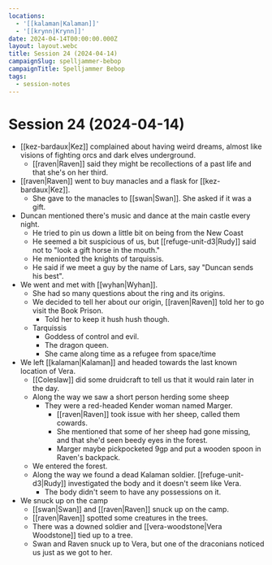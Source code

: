 ```yaml
---
locations:
  - '[[kalaman|Kalaman]]'
  - '[[krynn|Krynn]]'
date: 2024-04-14T00:00:00.000Z
layout: layout.webc
title: Session 24 (2024-04-14)
campaignSlug: spelljammer-bebop
campaignTitle: Spelljammer Bebop
tags:
  - session-notes
---
```

# Session 24 (2024-04-14)

- [[kez-bardaux|Kez]] complained about having weird dreams, almost like visions of fighting orcs and dark elves underground.
	- [[raven|Raven]] said they might be recollections of a past life and that she's on her third.
- [[raven|Raven]] went to buy manacles and a flask for [[kez-bardaux|Kez]].
	- She gave to the manacles to [[swan|Swan]]. She asked if it was a gift.
- Duncan mentioned there's music and dance at the main castle every night.
	- He tried to pin us down a little bit on being from the New Coast
	- He seemed a bit suspicious of us, but [[refuge-unit-d3|Rudy]] said not to "look a gift horse in the mouth."
	- He menionted the knights of tarquissis.
	- He said if we meet a guy by the name of Lars, say "Duncan sends his best".
- We went and met with [[wyhan|Wyhan]].
	- She had so many questions about the ring and its origins.
	- We decided to tell her about our origin, [[raven|Raven]] told her to go visit the Book Prison.
		- Told her to keep it hush hush though.
	- Tarquissis
		- Goddess of control and evil.
		- The dragon queen.
		- She came along time as a refugee from space/time
- We left [[kalaman|Kalaman]] and headed towards the last known location of Vera.
	- [[Coleslaw]] did some druidcraft to tell us that it would rain later in the day.
	- Along the way we saw a short person herding some sheep
		- They were a red-headed Kender woman named Marger.
			- [[raven|Raven]] took issue with her sheep, called them cowards.
			- She mentioned that some of her sheep had gone missing, and that she'd seen beedy eyes in the forest.
			- Marger maybe pickpocketed 9gp and put a wooden spoon in Raven's backpack.
	- We entered the forest.
	- Along the way we found a dead Kalaman soldier. [[refuge-unit-d3|Rudy]] investigated the body and it doesn't seem like Vera.
		- The body didn't seem to have any possessions on it.
- We snuck up on the camp
	- [[swan|Swan]] and [[raven|Raven]] snuck up on the camp.
	- [[raven|Raven]] spotted some creatures in the trees.
	- There was a downed soldier and [[vera-woodstone|Vera Woodstone]] tied up to a tree.
	- Swan and Raven snuck up to Vera, but one of the draconians noticed us just as we got to her.
